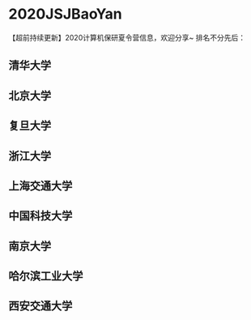# 2020JSJBaoYan
【超前持续更新】2020计算机保研夏令营信息，欢迎分享~
排名不分先后：
## 清华大学
## 北京大学
## 复旦大学
## 浙江大学
## 上海交通大学
## 中国科技大学
## 南京大学
## 哈尔滨工业大学
## 西安交通大学
